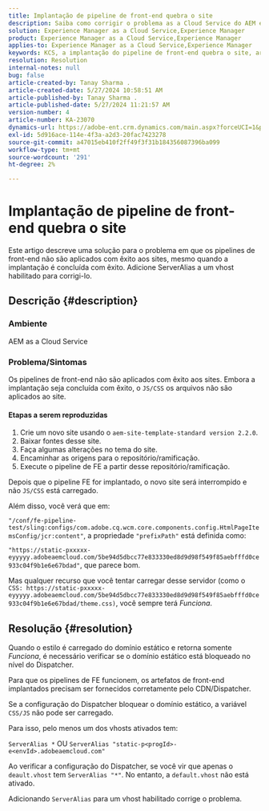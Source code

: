 ```yaml
---
title: Implantação de pipeline de front-end quebra o site
description: Saiba como corrigir o problema as a Cloud Service do AEM em que a implantação do pipeline de front-end quebra o site. Adicione ServerAlias a um vhost habilitado.
solution: Experience Manager as a Cloud Service,Experience Manager
product: Experience Manager as a Cloud Service,Experience Manager
applies-to: Experience Manager as a Cloud Service,Experience Manager
keywords: KCS, a implantação do pipeline de front-end quebra o site, arquivos AEM as a Cloud Service, js/css não são aplicados
resolution: Resolution
internal-notes: null
bug: false
article-created-by: Tanay Sharma .
article-created-date: 5/27/2024 10:58:51 AM
article-published-by: Tanay Sharma .
article-published-date: 5/27/2024 11:21:57 AM
version-number: 4
article-number: KA-23070
dynamics-url: https://adobe-ent.crm.dynamics.com/main.aspx?forceUCI=1&pagetype=entityrecord&etn=knowledgearticle&id=6af66914-181c-ef11-840b-6045bd006b25
exl-id: 5d916ace-114e-4f3a-a2d3-20fac7423278
source-git-commit: a47015eb410f2ff49f3f31b184356087396ba099
workflow-type: tm+mt
source-wordcount: '291'
ht-degree: 2%

---
```


# Implantação de pipeline de front-end quebra o site


Este artigo descreve uma solução para o problema em que os pipelines de front-end não são aplicados com êxito aos sites, mesmo quando a implantação é concluída com êxito. Adicione ServerAlias a um vhost habilitado para corrigi-lo.



## Descrição {#description}


### Ambiente

AEM as a Cloud Service

### Problema/Sintomas

Os pipelines de front-end não são aplicados com êxito aos sites. Embora a implantação seja concluída com êxito, o `JS/CSS` os arquivos não são aplicados ao site.

#### Etapas a serem reproduzidas

1. Crie um novo site usando o `aem-site-template-standard version 2.2.0`.
2. Baixar fontes desse site.
3. Faça algumas alterações no tema do site.
4. Encaminhar as origens para o repositório/ramificação.
5. Execute o pipeline de FE a partir desse repositório/ramificação.


Depois que o pipeline FE for implantado, o novo site será interrompido e não `JS/CSS` está carregado.

Além disso, você verá que em:

`"/conf/fe-pipeline-test/sling:configs/com.adobe.cq.wcm.core.components.config.HtmlPageItemsConfig/jcr:content"`, a propriedade `"prefixPath"` está definida como:

`"https://static-pxxxxx-eyyyyy.adobeaemcloud.com/5be94d5dbcc77e833330ed8d9d98f549f85aebfffd0ce933c04f9b1e6e67bdad"`, que parece bom.

Mas qualquer recurso que você tentar carregar desse servidor (como o `CSS: https://static-pxxxxx-eyyyyy.adobeaemcloud.com/5be94d5dbcc77e833330ed8d9d98f549f85aebfffd0ce933c04f9b1e6e67bdad/theme.css)`, você sempre terá *Funciona*.


## Resolução {#resolution}


Quando o estilo é carregado do domínio estático e retorna somente *Funciona*, é necessário verificar se o domínio estático está bloqueado no nível do Dispatcher.

Para que os pipelines de FE funcionem, os artefatos de front-end implantados precisam ser fornecidos corretamente pelo CDN/Dispatcher.

Se a configuração do Dispatcher bloquear o domínio estático, a variável `CSS/JS` não pode ser carregado.

Para isso, pelo menos um dos vhosts ativados tem:

`ServerAlias *`
OU
`ServerAlias "static-p<progId>-e<envId>.adobeaemcloud.com"`

Ao verificar a configuração do Dispatcher, se você vir que apenas o `deault.vhost` tem `ServerAlias "*"`. No entanto, a `default.vhost` não está ativado.

Adicionando `ServerAlias` para um vhost habilitado corrige o problema.
